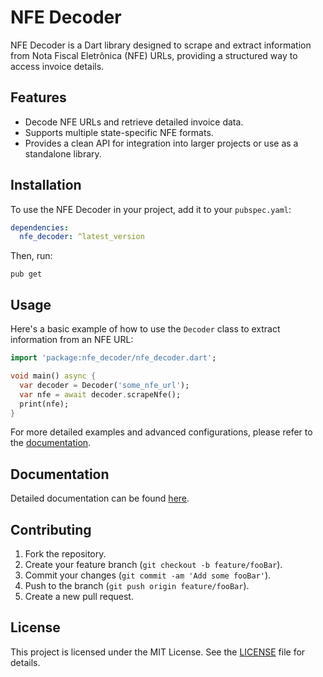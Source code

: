 # NFE Decoder

NFE Decoder is a Dart library designed to scrape and extract information from Nota Fiscal Eletrônica (NFE) URLs, providing a structured way to access invoice details.

## Features

- Decode NFE URLs and retrieve detailed invoice data.
- Supports multiple state-specific NFE formats.
- Provides a clean API for integration into larger projects or use as a standalone library.

## Installation

To use the NFE Decoder in your project, add it to your `pubspec.yaml`:

```yaml
dependencies:
  nfe_decoder: ^latest_version
```

Then, run:

```
pub get
```

## Usage

Here's a basic example of how to use the `Decoder` class to extract information from an NFE URL:

```dart
import 'package:nfe_decoder/nfe_decoder.dart';

void main() async {
  var decoder = Decoder('some_nfe_url');
  var nfe = await decoder.scrapeNfe();
  print(nfe);
}
```

For more detailed examples and advanced configurations, please refer to the [documentation](#documentation-link).

## Documentation

Detailed documentation can be found [here](#documentation-link).

## Contributing

1. Fork the repository.
2. Create your feature branch (`git checkout -b feature/fooBar`).
3. Commit your changes (`git commit -am 'Add some fooBar'`).
4. Push to the branch (`git push origin feature/fooBar`).
5. Create a new pull request.

## License

This project is licensed under the MIT License. See the [LICENSE](LICENSE) file for details.